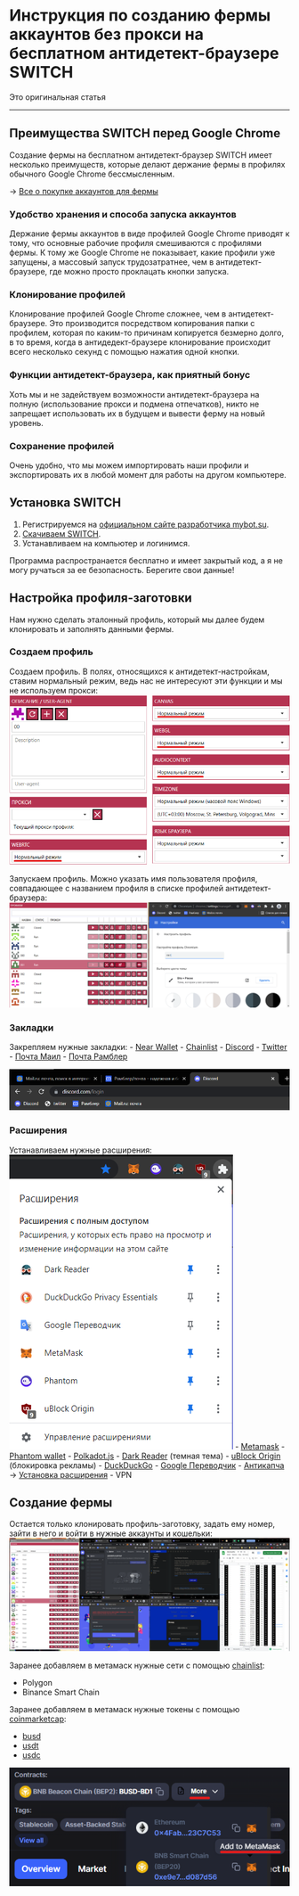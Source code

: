 # Инструкция по созданию фермы аккаунтов без прокси на бесплатном антидетект-браузере SWITCH
Это оригинальная статья

---

## Преимущества SWITCH перед Google Chrome
Создание фермы на бесплатном антидетект-браузер SWITCH имеет несколько преимуществ, которые делают держание фермы в профилях обычного Google Chrome бессмысленным.

-> [Все о покупке аккаунтов для фермы](Абузы%20и%20мультиакинг.md)

### Удобство хранения и способа запуска аккаунтов
Держание фермы аккаунтов в виде профилей Google Chrome приводят к тому, что основные рабочие профиля смешиваются с профилями фермы. К тому же Google Chrome не показывает, какие профили уже запущены, a массовый запуск трудозатратнее, чем в антидетект-браузере, где можно просто проклацать кнопки запуска.

### Клонирование профилей
Клонирование профилей Google Chrome сложнее, чем в антидетект-браузере. Это производится посредством копирования папки с профилем, которая по каким-то причинам копируется безмерно долго, в то время, когда в антидедект-браузере клонирование происходит всего несколько секунд с помощью нажатия одной кнопки.

### Функции антидетект-браузера, как приятный бонус
Хоть мы и не задействуем возможности антидетект-браузера на полную (использование прокси и подмена отпечатков), никто не запрещает использовать их в будущем и вывести ферму на новый уровень.

### Сохранение профилей
Очень удобно, что мы можем импортировать наши профили и экспортировать их в любой момент для работы на другом компьютере.

## Установка SWITCH
1. Регистрируемся на [официальном сайте разработчика mybot.su](http://mybot.su/register.php).
2. [Скачиваем SWITCH](http://mybot.su/switch).
3. Устанавливаем на компьютер и логинимся.

Программа распространается бесплатно и имеет закрытый код, а я не могу ручаться за ее безопасность. Берегите свои данные!

## Настройка профиля-заготовки
Нам нужно сделать эталонный профиль, который мы далее будем клонировать и заполнять данными фермы.

### Создаем профиль
Создаем профиль. В полях, относящихся к антидетект-настройкам, ставим нормальный режим, ведь наc не интересуют эти функции и мы не используем прокси:
![](_attachments/28eebc338d8cfdda94c0d6c5aaf37247.png)

Запускаем профиль. Можно указать имя пользователя профиля, совпадающее с названием профиля в списке профилей антидетект-браузера:
![](_attachments/7709a3dd061cb9a5ef2469710bcf8d25.png)

### Закладки
Закрепляем нужные закладки:
    - [Near Wallet](https://wallet.near.org/)
    - [Chainlist](https://chainlist.org/)
	- [Discord](https://discord.com/channels/@me)
	- [Twitter](https://twitter.com/home)
	- [Почта Маил](https://account.mail.ru/login)
	- [Почта Рамблер](https://mail.rambler.ru/)

![](_attachments/4ef1c32cae3db5285580c13d09b25113.png)


### Расширения
Устанавливаем нужные расширения:
![](_attachments/5df94295a8fab8dbd8587d22e3bcaa3d.png)
    - [Metamask](https://chrome.google.com/webstore/detail/metamask/nkbihfbeogaeaoehlefnkodbefgpgknn)
    - [Phantom wallet](https://chrome.google.com/webstore/detail/phantom/bfnaelmomeimhlpmgjnjophhpkkoljpa)
	- [Polkadot.js](https://chrome.google.com/webstore/detail/polkadot%7Bjs%7D-extension/mopnmbcafieddcagagdcbnhejhlodfdd)
    - [Dark Reader](https://chrome.google.com/webstore/detail/dark-reader/eimadpbcbfnmbkopoojfekhnkhdbieeh) (темная тема)
    - [uBlock Origin](https://chrome.google.com/webstore/detail/ublock-origin/cjpalhdlnbpafiamejdnhcphjbkeiagm) (блокировка рекламы)
    - [DuckDuckGo](https://chrome.google.com/webstore/detail/duckduckgo-privacy-essent/bkdgflcldnnnapblkhphbgpggdiikppg)
    - [Google Переводчик](https://chrome.google.com/webstore/detail/google-translate/aapbdbdomjkkjkaonfhkkikfgjllcleb)
	- [Антикапча](https://anti-captcha.com/clients/settings/apisetup) -> [Установка расширения](../Инструменты/Расширение%20для%20браузера%20AntiCaptcha.md)
	- VPN

## Создание фермы
Остается только клонировать профиль-заготовку, задать ему номер, зайти в него и войти в нужные аккаунты и кошельки:
![](_attachments/a1b273da7c047ae64f3cb5e3ff1e0b18.png)

Заранее добавляем в метамаск нужные сети с помощью [chainlist](https://chainlist.org/):
- Polygon
- Binance Smart Chain

Заранее добавляем в метамаск нужные токены с помощью [coinmarketcap](https://coinmarketcap.com/):
- [busd](https://coinmarketcap.com/currencies/binance-usd/)
- [usdt](https://coinmarketcap.com/currencies/tether/)
- [usdc](https://coinmarketcap.com/currencies/usd-coin/)

![](_attachments/6e85f173051c8905b0afbd8b72f4d5c7.png)